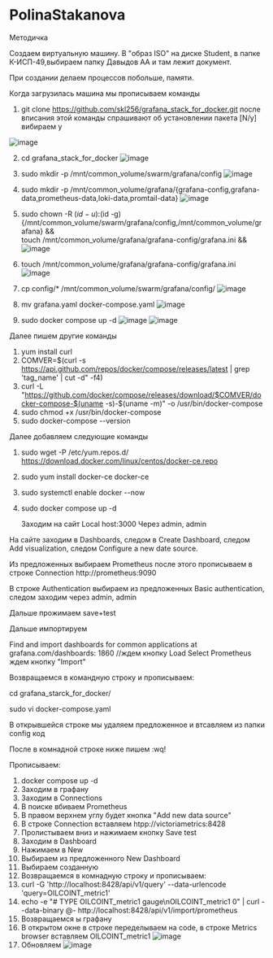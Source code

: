 # PolinaStakanova

Методичка 

Создаем виртуальную машину. В "образ ISO" на диске Student, в папке К-ИСП-49,выбираем папку Давыдов АА и там лежит документ.

При создании делаем процессов побольше, памяти.

Когда загрузилась машина мы прописываем команды 

1) git clone https://github.com/skl256/grafana_stack_for_docker.git 
   после вписания этой команды спрашивают об установлении пакета [N/y] вибираем y
   
![image](https://github.com/user-attachments/assets/a094b1e1-fbae-4aff-ad44-a19c78b5d4e1)

2) cd grafana_stack_for_docker
  ![image](https://github.com/user-attachments/assets/936bb14a-6479-4ea1-a7b2-bd6087586682)
 
3) sudo mkdir -p /mnt/common_volume/swarm/grafana/config
   ![image](https://github.com/user-attachments/assets/e8c8078e-1cf6-4019-8136-2af990990800)

4) sudo mkdir -p /mnt/common_volume/grafana/{grafana-config,grafana-data,prometheus-data,loki-data,promtail-data} 
![image](https://github.com/user-attachments/assets/6a9bd0fc-2e22-4b64-a6d4-131036525bde)

5) sudo chown -R $(id -u):$(id -g) {/mnt/common_volume/swarm/grafana/config,/mnt/common_volume/grafana} && \
touch /mnt/common_volume/grafana/grafana-config/grafana.ini && \
![image](https://github.com/user-attachments/assets/126e9fe3-bf9f-4a42-8884-1f38a7372c4c)

6) touch /mnt/common_volume/grafana/grafana-config/grafana.ini 
   ![image](https://github.com/user-attachments/assets/45042295-f2ab-40cd-a2ef-634106663b1b)

7) cp config/* /mnt/common_volume/swarm/grafana/config/ 
![image](https://github.com/user-attachments/assets/8f05b63c-c981-411b-a943-91f91fac8e07)

8) mv grafana.yaml docker-compose.yaml 
![image](https://github.com/user-attachments/assets/0b54a2eb-2a08-47f1-bb4f-b80e08d039a6)

9)  sudo docker compose up -d
![image](https://github.com/user-attachments/assets/0c570ab8-a834-451d-a2a9-01df103301cc)
![image](https://github.com/user-attachments/assets/39bf2dfa-9e11-4095-8283-0710cab17667)

Далее пишем другие команды
1) yum install curl
2) COMVER=$(curl -s https://api.github.com/repos/docker/compose/releases/latest | grep 'tag_name' | cut -d\" -f4)
3) curl -L "https://github.com/docker/compose/releases/download/$COMVER/docker-compose-$(uname -s)-$(uname -m)" -o /usr/bin/docker-compose
4) sudo chmod +x /usr/bin/docker-compose
5) sudo docker-compose --version

Далее добавляем следующие команды
1) sudo wget -P /etc/yum.repos.d/ https://download.docker.com/linux/centos/docker-ce.repo
2) sudo yum install docker-ce docker-ce
3) sudo systemctl enable docker --now
4) sudo docker compose up -d

   Заходим на сайт Local host:3000
Через admin, admin

На сайте заходим в Dashboards, следом в Create Dashboard, следом Add visualization, следом Configure a new date source.

Из предложенных выбираем Prometheus после этого прописываем в строке Connection http://prometheus:9090

В  строке Authentication выбираем из предложенных Basic authentication, следом заходим через admin, admin

Дальше прожимаем save+test

Дальше импортируем 

Find and import dashboards for common applications at grafana.com/dashboards: 1860  //ждем кнопку Load
Select Prometheus
ждем кнопку "Import"

Возвращаемся в командную строку и прописываем: 

cd grafana_starck_for_docker/

sudo vi docker-compose.yaml

В открывшейся строке мы удаляем предложенное и втсавляем из папки config код

После в комнадной строке ниже пишем :wq!

Прописываем:
1. docker compose up -d
2. Заходим в графану
3. Заходим в Connections
4. В поиске вбиваем Prometheus
5. В правом верхнем углу будет кнопка "Add new data source"
6. В строке Connection вставляем htpp://victoriametrics:8428
7. Пролистываем вниз и нажимаем кнопку Save test
8. Заходим в Dashboard
9. Нажимаем в New
10. Выбираем из предложенного New Dashboard
11. Выбираем созданную
12. Возвращаемся в комнадную строку и прописываем:
13. curl -G 'http://localhost:8428/api/v1/query' --data-urlencode 'query=OILCOINT_metric1'
14. echo -e "# TYPE OILCOINT_metric1 gauge\nOILCOINT_metric1 0" | curl --data-binary @- http://localhost:8428/api/v1/import/prometheus
15. Возвращаемся ы графану
16. В открытом окне в строке переделываем на code, в строке Metrics browser вставляем OILCOINT_metric1
      ![image](https://github.com/user-attachments/assets/656b2cab-e1d9-439d-aa09-0b93ee93600e)
17. Обновляем
![image](https://github.com/user-attachments/assets/847ba0f6-3581-4a91-a04e-b1f94a0ec339)
